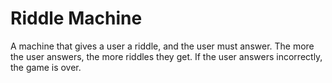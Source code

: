 # Riddle Machine

A machine that gives a user a riddle, and the user must answer. The more the user answers, the more riddles they get. If the user answers incorrectly, the game is over.